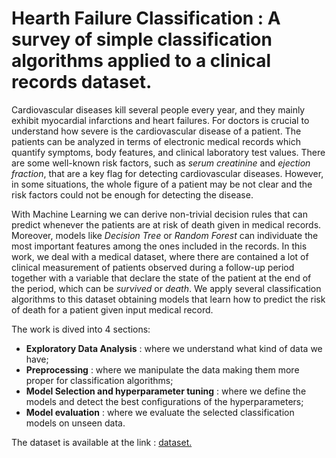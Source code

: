 # Hearth Failure Classification : A survey of simple classification algorithms applied to a clinical records dataset. 

Cardiovascular diseases kill several people every year, and they mainly exhibit myocardial infarctions and heart failures. For doctors is crucial to understand how severe is the cardiovascular disease of a patient. The patients can be analyzed in terms of electronic medical records which quantify symptoms, body features, and clinical laboratory test values. There are some well-known risk factors, such as *serum creatinine* and *ejection fraction*, that are a key flag for detecting cardiovascular diseases. However, in some situations, the whole figure of a patient may be not clear and the risk factors could not be enough for detecting the disease. 

With Machine Learning we can derive non-trivial decision rules that can predict whenever the patients are at risk of death given in medical records. Moreover, models like *Decision Tree* or *Random Forest* can individuate the most important features among the ones included in the records. In this work, we deal with a medical dataset, where there are contained a lot of clinical measurement of patients observed during a follow-up period together with a variable that declare the state of the patient at the end of the period, which can be *survived* or *death*. We apply several classification algorithms to this dataset obtaining models that learn how to predict the risk of death for a patient given input medical record.

The work is dived into $4$ sections:
- **Exploratory Data Analysis** : where we understand what kind of data we have;
- **Preprocessing** : where we manipulate the data making them more proper for classification algorithms;
- **Model Selection and hyperparameter tuning** : where we define the models and detect the best configurations of the hyperparameters; 
- **Model evaluation** : where we evaluate the selected classification models on unseen data.

The dataset is available at the link : [dataset.](http://archive.ics.uci.edu/ml/machine-learning-databases/00519/)
